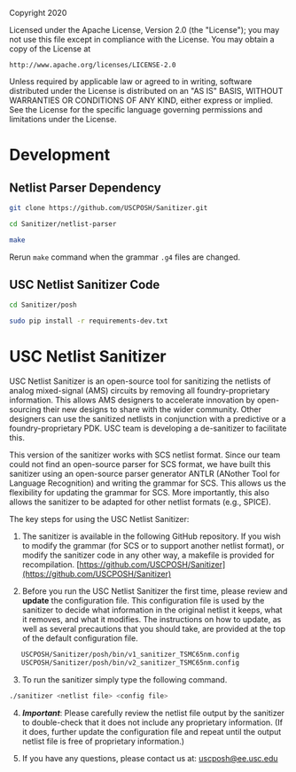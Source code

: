Copyright 2020

Licensed under the Apache License, Version 2.0 (the "License");
you may not use this file except in compliance with the License.
You may obtain a copy of the License at

    http://www.apache.org/licenses/LICENSE-2.0

Unless required by applicable law or agreed to in writing, software
distributed under the License is distributed on an "AS IS" BASIS,
WITHOUT WARRANTIES OR CONDITIONS OF ANY KIND, either express or implied.
See the License for the specific language governing permissions and
limitations under the License.


# Development

## Netlist Parser Dependency

```bash
git clone https://github.com/USCPOSH/Sanitizer.git

cd Sanitizer/netlist-parser

make
```

Rerun `make` command when the grammar `.g4` files are changed.


## USC Netlist Sanitizer Code

```bash
cd Sanitizer/posh

sudo pip install -r requirements-dev.txt
```

# USC Netlist Sanitizer
USC Netlist Sanitizer is an open-source tool for sanitizing the netlists of analog mixed-signal (AMS) circuits by removing all foundry-proprietary information. This allows AMS designers to accelerate innovation by open-sourcing their new designs to share with the wider community. Other designers can use the sanitized netlists in conjunction with a predictive or a foundry-proprietary PDK. USC team is developing a de-sanitizer to facilitate this.

This version of the sanitizer works with SCS netlist format. Since our team could not find an open-source parser for SCS format, we have built this sanitizer using an open-source parser generator ANTLR (ANother Tool for Language Recognition) and writing the grammar for SCS. This allows us the flexibility for updating the grammar for SCS. More importantly, this also allows the sanitizer to be adapted for other netlist formats (e.g., SPICE). 

The key steps for using the USC Netlist Sanitizer:

1. The sanitizer is available in the following GitHub repository. If you wish to modify the grammar (for SCS or to support another netlist format), or modify the sanitizer code in any other way, a makefile is provided for recompilation.
[https://github.com/USCPOSH/Sanitizer](https://github.com/USCPOSH/Sanitizer)


2. Before you run the USC Netlist Sanitizer the first time, please review and **update** the configuration file. This configuration file is used by the sanitizer to decide what information in the original netlist it keeps, what it removes, and what it modifies. The instructions on how to update, as well as several precautions that you should take, are provided at the top of the default configuration file.

```bash
   USCPOSH/Sanitizer/posh/bin/v1_sanitizer_TSMC65nm.config
   USCPOSH/Sanitizer/posh/bin/v2_sanitizer_TSMC65nm.config	
```

 
3. To run the sanitizer simply type the following command. 
```bash
./sanitizer <netlist file> <config file>
```
4. ***Important***: Please carefully review the netlist file output by the sanitizer to double-check that it does not include any proprietary information. (If it does, further update the configuration file and repeat until the output netlist file is free of proprietary information.)

5. If you have any questions, please contact us at: uscposh@ee.usc.edu

